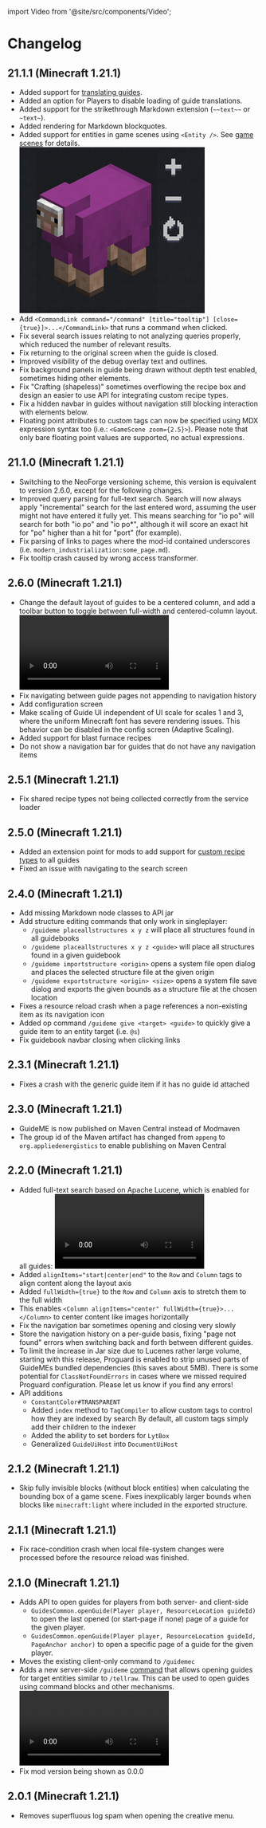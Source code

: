 
import Video from '@site/src/components/Video';

# Changelog

## 21.1.1 (Minecraft 1.21.1)

- Added support for [translating guides](./60-translation.md).
- Added an option for Players to disable loading of guide translations.
- Added support for the strikethrough Markdown extension (`~~text~~` or `~text~`).
- Added rendering for Markdown blockquotes.
- Added support for entities in game scenes using `<Entity />`. See [game scenes](./30-authoring/game-scenes.md#entities) for details.
  ![entity in game scene](./30-authoring/game-scene-entity.png)
- Add `<CommandLink command="/command" [title="tooltip"] [close={true}]>...</CommandLink>` that runs a command when clicked.
- Fix several search issues relating to not analyzing queries properly, which reduced the number of relevant results.
- Fix returning to the original screen when the guide is closed.
- Improved visibility of the debug overlay text and outlines.
- Fix background panels in guide being drawn without depth test enabled, sometimes hiding other elements.
- Fix "Crafting (shapeless)" sometimes overflowing the recipe box and design an easier to use API for
  integrating custom recipe types.
- Fix a hidden navbar in guides without navigation still blocking interaction with elements below.
- Floating point attributes to custom tags can now be specified using MDX expression syntax too (i.e.: `<GameScene zoom={2.5}>`). 
  Please note that only bare floating point values are supported, no actual expressions.   

## 21.1.0 (Minecraft 1.21.1)

- Switching to the NeoForge versioning scheme, this version is equivalent to version 2.6.0, except for the following changes.
- Improved query parsing for full-text search. Search will now always apply "incremental" search for the last entered word,
  assuming the user might not have entered it fully yet. This means searching for "io po" will search for both "io po"
  and "io po*", although it will score an exact hit for "po" higher than a hit for "port" (for example).
- Fix parsing of links to pages where the mod-id contained underscores (i.e. `modern_industrialization:some_page.md`).
- Fix tooltip crash caused by wrong access transformer.

## 2.6.0 (Minecraft 1.21.1)

- Change the default layout of guides to be a centered column, and add a toolbar button to toggle between 
  full-width and centered-column layout.
  <Video src="center-column-layout.mp4" />
- Fix navigating between guide pages not appending to navigation history
- Add configuration screen
- Make scaling of Guide UI independent of UI scale for scales 1 and 3, where the uniform Minecraft font
  has severe rendering issues. This behavior can be disabled in the config screen (Adaptive Scaling).
- Added support for blast furnace recipes
- Do not show a navigation bar for guides that do not have any navigation items

## 2.5.1 (Minecraft 1.21.1)

- Fix shared recipe types not being collected correctly from the service loader

## 2.5.0 (Minecraft 1.21.1)

- Added an extension point for mods to add support for [custom recipe types](20-integration/recipe-types.md) to all guides
- Fixed an issue with navigating to the search screen

## 2.4.0 (Minecraft 1.21.1)

- Add missing Markdown node classes to API jar
- Add structure editing commands that only work in singleplayer:
    - `/guideme placeallstructures x y z` will place all structures found in all guidebooks
    - `/guideme placeallstructures x y z <guide>` will place all structures found in a given guidebook
    - `/guideme importstructure <origin>` opens a system file open dialog and places the selected structure file at the given origin
    - `/guideme exportstructure <origin> <size>` opens a system file save dialog and exports the given bounds as a structure file at the chosen location
- Fixes a resource reload crash when a page references a non-existing item as its navigation icon
- Added op command `/guideme give <target> <guide>` to quickly give a guide item to an entity target (i.e. `@s`)
- Fix guidebook navbar closing when clicking links

## 2.3.1 (Minecraft 1.21.1)

- Fixes a crash with the generic guide item if it has no guide id attached

## 2.3.0 (Minecraft 1.21.1)

- GuideME is now published on Maven Central instead of Modmaven
- The group id of the Maven artifact has changed from `appeng` to `org.appliedenergistics` 
  to enable publishing on Maven Central

## 2.2.0 (Minecraft 1.21.1)

- Added full-text search based on Apache Lucene, which is enabled for all guides:
  <Video src="guide-search.mp4" />
- Added `alignItems="start|center|end"` to the `Row` and `Column` tags to align content along the layout axis
- Added `fullWidth={true}` to the `Row` and `Column` axis to stretch them to the full width
- This enables `<Column alignItems="center" fullWidth={true}>...</Column>` to center content like images horizontally
- Fix the navigation bar sometimes opening and closing very slowly
- Store the navigation history on a per-guide basis, fixing "page not found" errors when switching back and forth between different guides.
- To limit the increase in Jar size due to Lucenes rather large volume, starting with this release,
  Proguard is enabled to strip unused parts of GuideMEs bundled dependencies (this saves about 5MB). There
  is some potential for `ClassNotFoundErrors` in cases where we missed required Proguard configuration.
  Please let us know if you find any errors!
- API additions
  - `ConstantColor#TRANSPARENT`
  - Added `index` method to `TagCompiler` to allow custom tags to control how they are indexed by search
    By default, all custom tags simply add their children to the indexer
  - Added the ability to set borders for `LytBox`
  - Generalized `GuideUiHost` into `DocumentUiHost`

## 2.1.2 (Minecraft 1.21.1)

- Skip fully invisible blocks (without block entities) when calculating the bounding box of a game scene. Fixes inexplicably larger bounds when blocks like `minecraft:light` where included in the exported structure.

## 2.1.1 (Minecraft 1.21.1)

- Fix race-condition crash when local file-system changes were processed before the resource reload was finished.

## 2.1.0 (Minecraft 1.21.1)

- Adds API to open guides for players from both server- and client-side
  - `GuidesCommon.openGuide(Player player, ResourceLocation guideId)` to open the last opened (or start-page if none) page of a guide for the given player.
  - `GuidesCommon.openGuide(Player player, ResourceLocation guideId, PageAnchor anchor)` to open a specific page of a guide for the given player.
- Moves the existing client-only command to `/guidemec`
- Adds a new server-side `/guideme` [command](./40-commands.md) that allows opening guides for target entities similar to `/tellraw`.
  This can be used to open guides using command blocks and other mechanisms.
  <Video src="command-block-guide.mp4" />
  Example: `/guideme open @s testmod:guide` to open the start page
  or `/guideme open @s testmod:guide page.md#anchor` to open a specific page at an anchor.
- Fix mod version being shown as 0.0.0

## 2.0.1 (Minecraft 1.21.1)

- Removes superfluous log spam when opening the creative menu.

